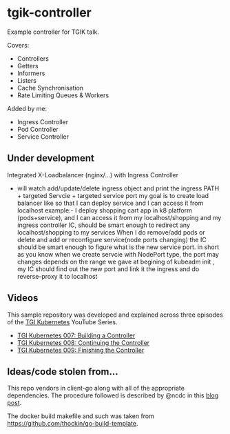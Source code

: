 # tgik-controller

Example controller for TGIK talk.

Covers:
- Controllers
- Getters
- Informers
- Listers
- Cache Synchronisation
- Rate Limiting Queues & Workers

Added by me:
- Ingress Controller
- Pod Controller
- Service Controller 
## Under development
Integrated X-Loadbalancer (nginx/...) with Ingress Controller
- will watch add/update/delete ingress object and print the ingress PATH + targeted Servcie + targeted service port
my goal is to create load balancer like so that I can deploy service and I can access it from localhost
example:-
I deploy shopping cart app in k8 platform (pods+service), and I can access it from my localhost/shopping
and my ingress controller IC, should be smart enough to redirect any localhost/shopping to my services
When I do remove/add pods or delete and add or reconfigure service(node ports changing) the IC should be smart enough
to figure what is the new service port.
in short as you know when we create servcie with NodePort type, the port may changes depends on the range we gave at begining of kubeadm init , my IC should find out the new port and link it the ingress and do reverse-proxy it to localhost


## Videos
This sample repository was developed and explained across three episodes of the [TGI Kubernetes](https://www.youtube.com/watch?v=9YYeE-bMWv8&list=PLvmPtYZtoXOENHJiAQc6HmV2jmuexKfrJ) YouTube Series.
- [TGI Kubernetes 007: Building a Controller](https://www.youtube.com/watch?v=8Xo_ghCIOSY)
- [TGI Kubernetes 008: Continuing the Controller](https://www.youtube.com/watch?v=fWkK-zsFtlU)
- [TGI Kubernetes 009: Finishing the Controller](https://www.youtube.com/watch?v=wqhKCiGsf1Y)


## Ideas/code stolen from...
This repo vendors in client-go along with all of the appropriate dependencies.  The procedure followed is described by @ncdc in this [blog post](https://blog.heptio.com/straighten-out-your-kubernetes-client-go-dependencies-heptioprotip-8baeed46fe7d).

The docker build makefile and such was taken from https://github.com/thockin/go-build-template.
